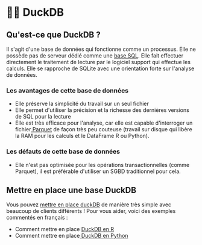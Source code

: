 # 👩🏫 DuckDB

## Qu'est-ce que DuckDB ?

Il s'agit d'une base de données qui fonctionne comme un processus. Elle ne possède pas de serveur dédié comme une [base SQL](../sql/). Elle fait effectuer directement le traitement de lecture par le logiciel support qui effectue les calculs. Elle se rapproche de SQLite avec une orientation forte sur l'analyse de données.

### Les avantages de cette base de données

* Elle préserve la simplicité du travail sur un seul fichier
* Elle permet d'utiliser la précision et la richesse des dernières versions de SQL pour la lecture
* Elle est très efficace pour l'analyse, car elle est capable d'interroger un fichier[ Parquet](../parquet.md) de façon très peu couteuse (travail sur disque qui libère la RAM pour les calculs et le DataFrame R ou Python).

### Les défauts de cette base de données

* Elle n'est pas optimisée pour les opérations transactionnelles (comme Parquet), il est préférable d'utiliser un SGBD traditionnel pour cela.

## Mettre en place une base DuckDB

Vous pouvez [mettre en place duckDB](https://duckdb.org/docs/api/overview) de manière très simple avec beaucoup de clients différents ! Pour vous aider, voici des exemples commentés en français  :&#x20;

* Comment mettre en place [DuckDB en R](r.md)
* Comment mettre en place[ DuckDB en Python](python.md)

